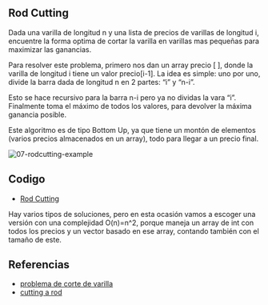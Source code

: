 ## Rod Cutting
Dada una varilla de longitud n y una lista de precios de varillas de longitud i, encuentre la forma optima de cortar la varilla en varillas mas pequeñas para maximizar las ganancias.

Para resolver este problema, primero nos dan un array precio [ ], donde la varilla de longitud i tiene un valor precio[i-1]. La idea es simple: uno por uno, divide la barra dada de longitud n en 2 partes: “i” y “n-i”. 

Esto se hace recursivo para la barra n-i pero ya no dividas la vara “i”. Finalmente toma el máximo de todos los valores, para devolver la máxima ganancia posible.

Este algoritmo es de tipo Bottom Up, ya que tiene un montón de elementos (varios precios almacenados en un array), todo para llegar a un precio final.

![07-rodcutting-example](https://user-images.githubusercontent.com/101950765/197425241-f29b0d63-7a0e-4c64-8b83-d99afc9f7a06.jpg)

## Codigo
- [Rod Cutting](https://github.com/dylanjitt/Algoritmica/blob/main/contenido/programacion_dinamica/rod_cutting/rodCutting.cpp)

Hay varios tipos de soluciones, pero en esta ocasión vamos a escoger una versión con una complejidad O(n)=n^2, porque maneja un array de int con todos los precios y un vector basado en ese array, contando también con el tamaño de este.

## Referencias

- [problema de corte de varilla](https://www.techiedelight.com/es/rod-cutting/)
- [cutting a rod](https://www.geeksforgeeks.org/cutting-a-rod-dp-13/)
